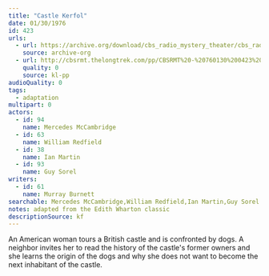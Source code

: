 ```yaml
---
title: "Castle Kerfol"
date: 01/30/1976
id: 423
urls: 
  - url: https://archive.org/download/cbs_radio_mystery_theater/cbs_radio_mystery_theater-0401-0450.zip/cbs_radio_mystery_theater-0401-0450%2Fcbsrmt_0423_castle_kerfol.mp3
    source: archive-org
  - url: http://cbsrmt.thelongtrek.com/pp/CBSRMT%20-%20760130%200423%20Castle%20Kerfol_pp.mp3
    quality: 0
    source: kl-pp
audioQuality: 0
tags: 
  - adaptation
multipart: 0
actors:  
  - id: 94
    name: Mercedes McCambridge  
  - id: 63
    name: William Redfield  
  - id: 38
    name: Ian Martin  
  - id: 93
    name: Guy Sorel
writers:  
  - id: 61
    name: Murray Burnett
searchable: Mercedes McCambridge,William Redfield,Ian Martin,Guy Sorel Murray Burnett
notes: adapted from the Edith Wharton classic
descriptionSource: kf
---
```

An American woman tours a British castle and is confronted by dogs. A neighbor invites her to read the history of the castle's former owners and she learns the origin of the dogs and why she does not want to become the next inhabitant of the castle.